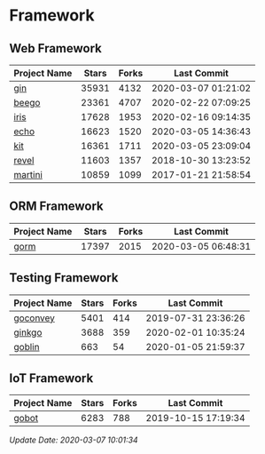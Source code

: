 # Framework

## Web Framework

| Project Name | Stars | Forks | Last Commit |
| ------------ | ----- | ----- | ----------- |
| [gin](https://github.com/gin-gonic/gin) | 35931 | 4132 | 2020-03-07 01:21:02 |
| [beego](https://github.com/astaxie/beego) | 23361 | 4707 | 2020-02-22 07:09:25 |
| [iris](https://github.com/kataras/iris) | 17628 | 1953 | 2020-02-16 09:14:35 |
| [echo](https://github.com/labstack/echo) | 16623 | 1520 | 2020-03-05 14:36:43 |
| [kit](https://github.com/go-kit/kit) | 16361 | 1711 | 2020-03-05 23:09:04 |
| [revel](https://github.com/revel/revel) | 11603 | 1357 | 2018-10-30 13:23:52 |
| [martini](https://github.com/go-martini/martini) | 10859 | 1099 | 2017-01-21 21:58:54 |

## ORM Framework

| Project Name | Stars | Forks | Last Commit |
| ------------ | ----- | ----- | ----------- |
| [gorm](https://github.com/jinzhu/gorm) | 17397 | 2015 | 2020-03-05 06:48:31 |

## Testing Framework

| Project Name | Stars | Forks | Last Commit |
| ------------ | ----- | ----- | ----------- |
| [goconvey](https://github.com/smartystreets/goconvey) | 5401 | 414 | 2019-07-31 23:36:26 |
| [ginkgo](https://github.com/onsi/ginkgo) | 3688 | 359 | 2020-02-01 10:35:24 |
| [goblin](https://github.com/franela/goblin) | 663 | 54 | 2020-01-05 21:59:37 |

## IoT Framework

| Project Name | Stars | Forks | Last Commit |
| ------------ | ----- | ----- | ----------- |
| [gobot](https://github.com/hybridgroup/gobot) | 6283 | 788 | 2019-10-15 17:19:34 |

*Update Date: 2020-03-07 10:01:34*